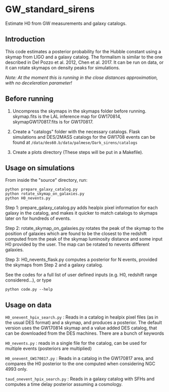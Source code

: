 # GW_standard_sirens
Estimate H0 from GW measurements and galaxy catalogs. 

## Introduction

This code estimates a posterior probability for the Hubble constant using a skymap from LIGO and a galaxy catalog. The formalism is similar to the one described in Del Pozzo et al. 2012, Chen et al. 2017. It can be run on data, or it can rotate skymaps on density peaks for simulations.

*Note: At the moment this is running in the close distances approximation, with no deceleration parameter!*

## Before running 

1. Uncompress the skymaps in the skymaps folder before running. skymap.fits is the LAL inference map for GW170814, skymapGW170817.fits is for GW170817.

2. Create a "catalogs" folder with the necessary catalogs. Flask simulations and DES/2MASS catalogs for the GW1708 events can be found at ```/data/des60.b/data/palmese/Dark_sirens/catalogs```

3. Create a plots directory (These steps will be put in a Makefile).

## Usage on simulations

From inside the "source" directory, run:

```
python prepare_galaxy_catalog.py
python rotate_skymap_on_galaxies.py
python H0_nevents.py
```

Step 1: prepare_galaxy_catalog.py adds healpix pixel information for each galaxy in the catalog, and makes it quicker to match catalogs to skymaps later on for hundreds of events.

Step 2: rotate_skymap_on_galaxies.py rotates the peak of the skymap to the position of galaxies which are found to be the closest to the redshift computed from the peak of the skymap luminosity distance and some input H0 provided by the user. The map can be rotated to nevents different galaxies. 

Step 3: H0_nevents_flask.py computes a posterior for N events, provided the skymaps from Step 2 and a galaxy catalog.

See the codes for a full list of user defined inputs (e.g. H0, redshift range considered...), or type 

```python code.py --help```

## Usage on data

```H0_onevent_hpix_search.py```  : Reads in a catalog in healpix pixel files (as in the usual DES format) and a skymap, and produces a posterior. The default version uses the GW170814 skymap and a value added DES catalog, that can be downloaded from the DES machines. There are a bunch of keywords

```H0_nevents.py``` : reads in a single file for the catalog, can be used for multiple events (posteriors are multiplied)

```H0_onevent_GW170817.py``` : Reads in a catalog in the GW170817 area, and compares the H0 posterior to the one computed when considering NGC 4993 only.

```taud_onevent_hpix_search.py``` :  Reads in a galaxy catalog with SFHs and computes a time delay posterior assuming a cosmology.
